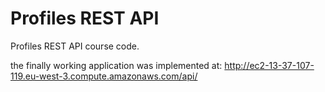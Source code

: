 # Profiles REST API

Profiles REST API course code.

the finally working application was implemented at:
http://ec2-13-37-107-119.eu-west-3.compute.amazonaws.com/api/
